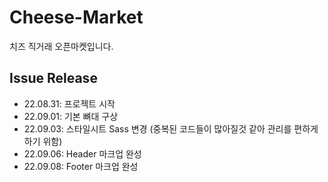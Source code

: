 # Cheese-Market
치즈 직거래 오픈마켓입니다.

## Issue Release
- 22.08.31: 프로젝트 시작
- 22.09.01: 기본 뼈대 구상
- 22.09.03: 스타일시트 Sass 변경 (중복된 코드들이 많아질것 같아 관리를 편하게 하기 위함)
- 22.09.06: Header 마크업 완성
- 22.09.08: Footer 마크업 완성
